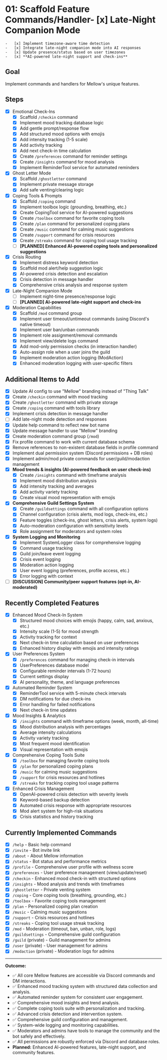 # 01: Scaffold Feature Commands/Handler-   [x] Late-Night Companion Mode
    -   [x] Implement timezone-aware time detection
    -   [x] Integrate late-night companion mode into AI responses  
    -   [x] Update presence/status based on user timezones
    -   [x] **AI-powered late-night support and check-ins**
## Goal

Implement commands and handlers for Mellow's unique features.

## Steps

-   [x] Emotional Check-Ins
    -   [x] Scaffold `/checkin` command
    -   [x] Implement mood tracking database logic
    -   [x] Add gentle prompt/response flow
    -   [x] Add structured mood options with emojis
    -   [x] Add intensity tracking (1-5 scale)
    -   [x] Add activity tracking
    -   [x] Add next check-in time calculation
    -   [x] Create `/preferences` command for reminder settings
    -   [x] Create `/insights` command for mood analysis
    -   [x] Implement ReminderTool service for automated reminders
-   [x] Ghost Letter Mode
    -   [x] Scaffold `/ghostletter` command
    -   [x] Implement private message storage
    -   [x] Add safe venting/clearing logic
-   [x] Coping Tools & Prompts
    -   [x] Scaffold `/coping` command
    -   [x] Implement toolbox logic (grounding, breathing, etc.)
    -   [x] Create CopingTool service for AI-powered suggestions
    -   [x] Create `/toolbox` command for favorite coping tools
    -   [x] Create `/plan` command for personalized coping plans
    -   [x] Create `/music` command for calming music suggestions
    -   [x] Create `/support` command for crisis resources
    -   [x] Create `/streaks` command for coping tool usage tracking
    -   [ ] **[PLANNED] Enhanced AI-powered coping tools and personalized suggestions**
-   [x] Crisis Routing
    -   [x] Implement distress keyword detection
    -   [x] Scaffold mod alert/help suggestion logic
    -   [x] AI-powered crisis detection and escalation
    -   [x] Crisis detection in message handler
    -   [x] Comprehensive crisis analysis and response system
-   [x] Late-Night Companion Mode
    -   [ ] Implement night-time presence/response logic
    -   [ ] **[PLANNED] AI-powered late-night support and check-ins**
-   [x] Moderation Capabilities
    -   [x] Scaffold `/mod` command group
    -   [x] Implement user timeout/untimeout commands (using Discord's native timeout)
    -   [x] Implement user ban/unban commands
    -   [x] Implement role assignment/removal commands
    -   [x] Implement view/delete logs command
    -   [x] Add mod-only permission checks (in interaction handler)
    -   [x] Auto-assign role when a user joins the guild
    -   [x] Implement moderation action logging (ModAction)
    -   [x] Enhanced moderation logging with user-specific filters

## Additional Items to Add

-   [x] Update AI config to use "Mellow" branding instead of "Thing Talk"
-   [x] Create `/checkin` command with mood tracking
-   [x] Create `/ghostletter` command with private storage
-   [x] Create `/coping` command with tools library
-   [x] Implement crisis detection in message handler
-   [ ] Add late-night mode detection and responses
-   [x] Update help command to reflect new bot name
-   [x] Update message handler to use "Mellow" branding
-   [x] Create moderation command group (`/mod`)
-   [x] Fix profile command to work with current database schema
-   [x] Remove references to non-existent database fields in profile command
-   [x] Implement dual permission system (Discord permissions + DB roles)
-   [x] Implement admin/mod private commands for user/guild/modaction management
-   [x] **Mood trends & insights (AI-powered feedback on user check-ins)**
    -   [x] Create `/insights` command with timeframe analysis
    -   [x] Implement mood distribution analysis
    -   [x] Add intensity tracking and averages
    -   [x] Add activity variety tracking
    -   [x] Create visual mood representation with emojis
-   [x] **Comprehensive Guild Settings System**
    -   [x] Create `/guildsettings` command with all configuration options
    -   [x] Channel configuration (crisis alerts, mod logs, check-ins, etc.)
    -   [x] Feature toggles (check-ins, ghost letters, crisis alerts, system logs)
    -   [x] Auto-moderation configuration with sensitivity levels
    -   [x] Role assignment for moderators and system roles
-   [x] **System Logging and Monitoring**
    -   [x] Implement SystemLogger class for comprehensive logging
    -   [x] Command usage tracking
    -   [x] Guild join/leave event logging
    -   [x] Crisis event logging
    -   [x] Moderation action logging
    -   [x] User event logging (preferences, profile access, etc.)
    -   [x] Error logging with context
-   [ ] **[DISCUSSION] Community/peer support features (opt-in, AI-moderated)**

## Recently Completed Features

-   [x] Enhanced Mood Check-In System
    -   [x] Structured mood choices with emojis (happy, calm, sad, anxious, etc.)
    -   [x] Intensity scale (1-5) for mood strength
    -   [x] Activity tracking for context
    -   [x] Next check-in time calculation based on user preferences
    -   [x] Enhanced history display with emojis and intensity ratings
-   [x] User Preferences System
    -   [x] `/preferences` command for managing check-in intervals
    -   [x] UserPreferences database model
    -   [x] Configurable reminder intervals (1-72 hours)
    -   [x] Current settings display
    -   [x] AI personality, theme, and language preferences
-   [x] Automated Reminder System
    -   [x] ReminderTool service with 5-minute check intervals
    -   [x] DM notifications for due check-ins
    -   [x] Error handling for failed notifications
    -   [x] Next check-in time updates
-   [x] Mood Insights & Analytics
    -   [x] `/insights` command with timeframe options (week, month, all-time)
    -   [x] Mood distribution analysis with percentages
    -   [x] Average intensity calculations
    -   [x] Activity variety tracking
    -   [x] Most frequent mood identification
    -   [x] Visual representation with emojis
-   [x] Comprehensive Coping Tools Suite
    -   [x] `/toolbox` for managing favorite coping tools
    -   [x] `/plan` for personalized coping plans
    -   [x] `/music` for calming music suggestions
    -   [x] `/support` for crisis resources and hotlines
    -   [x] `/streaks` for tracking coping tool usage patterns
-   [x] Enhanced Crisis Management
    -   [x] OpenAI-powered crisis detection with severity levels
    -   [x] Keyword-based backup detection
    -   [x] Automated crisis response with appropriate resources
    -   [x] Mod alert system for high-risk situations
    -   [x] Crisis statistics and history tracking

## Currently Implemented Commands

-   [x] `/help` - Basic help command
-   [x] `/invite` - Bot invite link
-   [x] `/about` - About Mellow information
-   [x] `/status` - Bot status and performance metrics
-   [x] `/profile` - Comprehensive user profile with wellness score
-   [x] `/preferences` - User preference management (view/update/reset)
-   [x] `/checkin` - Enhanced mood check-in with structured options
-   [x] `/insights` - Mood analysis and trends with timeframes
-   [x] `/ghostletter` - Private venting system
-   [x] `/coping` - Core coping tools (breathing, grounding, etc.)
-   [x] `/toolbox` - Favorite coping tools management
-   [x] `/plan` - Personalized coping plan creation
-   [x] `/music` - Calming music suggestions
-   [x] `/support` - Crisis resources and hotlines
-   [x] `/streaks` - Coping tool usage streak tracking
-   [x] `/mod` - Moderation (timeout, ban, unban, role, logs)
-   [x] `/guildsettings` - Comprehensive guild configuration
-   [x] `/guild` (private) - Guild management for admins
-   [x] `/user` (private) - User management for admins
-   [x] `/modaction` (private) - Moderation logs for admins

---

**Outcome:**

-   ✅ All core Mellow features are accessible via Discord commands and DM interactions.
-   ✅ Enhanced mood tracking system with structured data collection and analysis.
-   ✅ Automated reminder system for consistent user engagement.
-   ✅ Comprehensive mood insights and trend analysis.
-   ✅ Complete coping tools suite with personalization and tracking.
-   ✅ Advanced crisis detection and intervention system.
-   ✅ Comprehensive guild configuration and management.
-   ✅ System-wide logging and monitoring capabilities.
-   ✅ Moderators and admins have tools to manage the community and the bot safely and effectively.
-   ✅ All permissions are robustly enforced via Discord and database roles.
-   **Planned:** Enhanced AI-powered features, late-night support, and community features.
